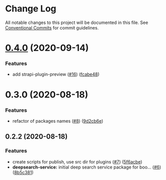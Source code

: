 # Change Log

All notable changes to this project will be documented in this file.
See [Conventional Commits](https://conventionalcommits.org) for commit guidelines.

# [0.4.0](https://github.com/VirtusLab/strapi-molecules/compare/strapi-types@0.3.0...strapi-types@0.4.0) (2020-09-14)


### Features

* add strapi-plugin-preview ([#16](https://github.com/VirtusLab/strapi-molecules/issues/16)) ([fcabe48](https://github.com/VirtusLab/strapi-molecules/commit/fcabe488004560ae8b7ac58087b33d7378445253))





# 0.3.0 (2020-08-18)


### Features

* refactor of packages names ([#8](https://github.com/VirtusLab/strapi-molecules/issues/8)) ([9d2cb6e](https://github.com/VirtusLab/strapi-molecules/commit/9d2cb6ee87bc7e57a9ad41f90e7ac20207df9028))



## 0.2.2 (2020-08-18)


### Features

* create scripts for publish, use src dir for plugins ([#7](https://github.com/VirtusLab/strapi-molecules/issues/7)) ([5f6acbe](https://github.com/VirtusLab/strapi-molecules/commit/5f6acbecb7d51d0ef7f63278b47cd2e136706c52))
* **deepsearch-service:** initial deep search service package for boo… ([#6](https://github.com/VirtusLab/strapi-molecules/issues/6)) ([8b5c381](https://github.com/VirtusLab/strapi-molecules/commit/8b5c381f6f1ad3bff8263435b86d176d6d89b64a))
